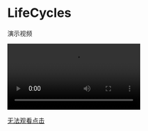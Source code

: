 # LifeCycles

演示视频

  <video src="https://yi-sheep.github.io/LifeCycles/Res/MP4/1.mp4"></video>

[无法观看点击](https://yi-sheep.github.io/LifeCycles/Res/MP4/1.mp4)
